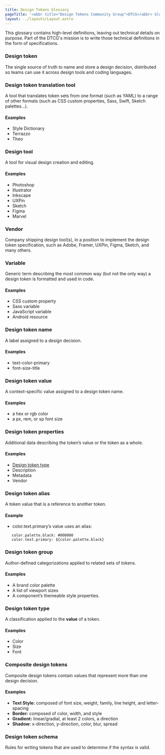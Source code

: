 ```yaml
---
title: Design Tokens Glossary
pageTitle: '<abbr title="Design Tokens Community Group">DTCG</abbr> Glossary'
layout: ../layouts/Layout.astro
---
```


<!-- cSpell:words gradial -->

This glossary contains high-level definitions, leaving out technical details on purpose. Part of the DTCG's mission is to write those technical definitions in the form of specifications.

### Design token

The single source of truth to name and store a design decision, distributed so teams can use it across design tools and coding languages.

### Design token translation tool

A tool that translates token sets from one format (such as YAML) to a range of other formats (such as CSS custom properties, Sass, Swift, Sketch palettes…).

#### Examples

- Style Dictionary
- Terrazzo
- Theo

### Design tool

A tool for visual design creation and editing.

#### Examples

- Photoshop
- Illustrator
- Inkscape
- UXPin
- Sketch
- Figma
- Marvel

### Vendor

Company shipping design tool(s), in a position to implement the design token specification, such as Adobe, Framer, UXPin, Figma, Sketch, and many others.

### Variable

Generic term describing the most common way (but not the only way) a design token is formatted and used in code.

#### Examples

- CSS custom property
- Sass variable
- JavaScript variable
- Android resource

### Design token name

A label assigned to a design decision.

#### Examples

- text-color-primary
- font-size-title

### Design token value

A context-specific value assigned to a design token name.

#### Examples

- a hex or rgb color
- a px, rem, or sp font size

### Design token properties

Additional data describing the token’s value or the token as a whole.

#### Examples

- [Design token type](#design-token-type)
- Description
- Metadata
- Vendor

### Design token alias

A token value that is a reference to another token.

#### Example

- color.text.primary’s value uses an alias:

```
   color.palette.black: #000000
   color.text.primary: ${color.palette.black}
```

### Design token group

Author-defined categorizations applied to related sets of tokens.

#### Examples

- A brand color palette
- A list of viewport sizes
- A component’s themeable style properties.

### Design token type

A classification applied to the **value** of a token.

#### Examples

- Color
- Size
- Font

### Composite design tokens

Composite design tokens contain values that represent more than one design decision.

#### Examples

- **Text Style:** composed of font size, weight, family, line height, and letter-spacing
- **Border:** composed of color, width, and style
- **Gradient:** linear/gradial, at least 2 colors, a direction
- **Shadow:** x-direction, y-direction, color, blur, spread

### Design token schema

Rules for writing tokens that are used to determine if the syntax is valid.
